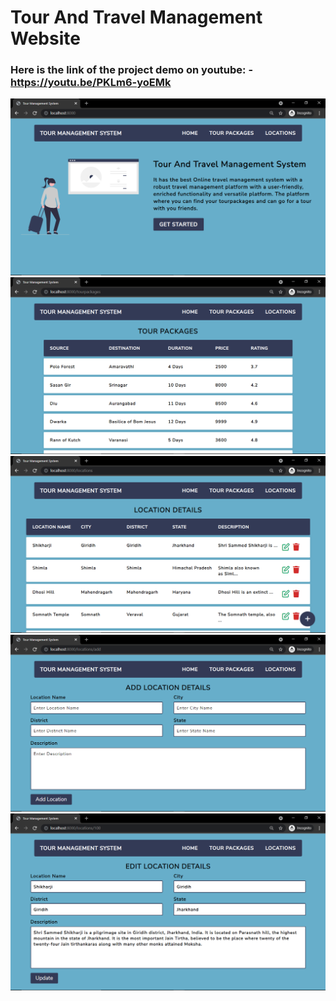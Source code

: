 # Tour And Travel Management Website
### Here is the link of the project demo on youtube: - https://youtu.be/PKLm6-yoEMk

<img src="https://github.com/Nevilkumar/Tour_Management_System/blob/main/Readme_Images/1.png" />

<img src="https://github.com/Nevilkumar/Tour_Management_System/blob/main/Readme_Images/2.png" />

<img src="https://github.com/Nevilkumar/Tour_Management_System/blob/main/Readme_Images/3.png" />

<img src="https://github.com/Nevilkumar/Tour_Management_System/blob/main/Readme_Images/4.png" />

<img src="https://github.com/Nevilkumar/Tour_Management_System/blob/main/Readme_Images/5.png" />
